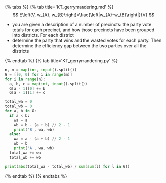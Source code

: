 {% tabs %}
{% tab title='KT_gerrymandering.md' %}
$$ E\left(V, w_{A}, w_{B}\right)=\frac{\left|w_{A}-w_{B}\right|}{V} $$
* you are given a description of a number of precincts: the party vote totals for each precinct, and how those precincts have been grouped into districts. For each district
* determine the party that wins and the wasted votes for each party. Then determine the efficiency gap between the two parties over all the districts

{% endtab %}
{% tab title='KT_gerrymandering.py' %}

```py
n, m = map(int, input().split())
G = [[0, 0] for i in range(m)]
for i in range(n):
  a, b, c = map(int, input().split())
  G[a - 1][0] += b
  G[a - 1][1] += c

total_wa = 0
total_wb = 0
for a, b in G:
  if a < b:
    wa = a
    wb = b - (a + b) // 2 - 1
    print('B', wa, wb)
  else:
    wa = a - (a + b) // 2 - 1
    wb = b
    print('A', wa, wb)
  total_wa += wa
  total_wb += wb

print(abs(total_wa - total_wb) / sum(sum(l) for l in G))
```

{% endtab %}
{% endtabs %}